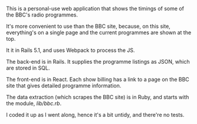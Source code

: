 
This is a personal-use web application that shows the timings
of some of the BBC's radio programmes.

It's more convenient to use than the BBC site, because,
on this site, everything's on a single page and
the current programmes are shown at the top.

It it in Rails 5.1, and uses Webpack to process the JS.

The back-end is in Rails.
It supplies the programme listings as JSON, which are stored in SQL.

The front-end is in React.
Each show billing has a link to a page on the BBC site that gives
detailed programme information.

The data extraction (which scrapes the BBC site) is in Ruby,
and starts with the module, *lib/bbc.rb*.

I coded it up as I went along, hence it's a bit untidy,
and there're no tests.

